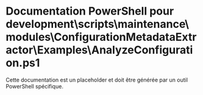 # Documentation PowerShell pour development\scripts\maintenance\modules\ConfigurationMetadataExtractor\Examples\AnalyzeConfiguration.ps1

Cette documentation est un placeholder et doit être générée par un outil PowerShell spécifique.
